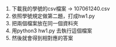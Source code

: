 1. 下載我的學號的csv檔案 -> 107061240.csv 
2. 依照學號規定做第二題，打成hw1.py
3. 把兩個檔案放在同一個資料夾
4. 用python3 hw1.py 去執行這個檔案
5. 然後就會得到相對應的答案
